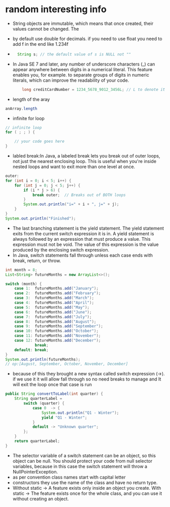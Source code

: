# random interesting info
- String objects are immutable, which means that once created, their values cannot be changed. The
- by default use double for decimals. if you need to use float you need to add f in the end like 1.234f
- ```java
    String s; // the default value of s is NULL not ""

    ```

- In Java SE 7 and later, any number of underscore characters (_) can appear anywhere between digits in a numerical literal. This feature enables you, for example. to separate groups of digits in numeric literals, which can improve the readability of your code.

    ```java
        long creditCardNumber = 1234_5678_9012_3456L; // L to denote its a long
    ```
- length of the aray 
```java
anArray.length
```
- infinite for loop
```java
// infinite loop
for ( ; ; ) {

    // your code goes here
}
```
- labled break:In Java, a labeled break lets you break out of outer loops, not just the nearest enclosing loop. This is useful when you're inside nested loops and want to exit more than one level at once.
```java
outer:
for (int i = 0; i < 5; i++) {
    for (int j = 0; j < 5; j++) {
        if (i * j > 6) {
            break outer;  // Breaks out of BOTH loops
        }
        System.out.println("i=" + i + ", j=" + j);
    }
}
System.out.println("Finished");
```
- The last branching statement is the yield statement. The yield statement exits from the current switch expression it is in. A yield statement is always followed by an expression that must produce a value. This expression must not be void. The value of this expression is the value produced by the enclosing switch expression.
- In Java, switch statements fall through unless each case ends with break, return, or throw.
```java
int month = 8;
List<String> futureMonths = new ArrayList<>();

switch (month) {
    case 1:  futureMonths.add("January");
    case 2:  futureMonths.add("February");
    case 3:  futureMonths.add("March");
    case 4:  futureMonths.add("April");
    case 5:  futureMonths.add("May");
    case 6:  futureMonths.add("June");
    case 7:  futureMonths.add("July");
    case 8:  futureMonths.add("August");
    case 9:  futureMonths.add("September");
    case 10: futureMonths.add("October");
    case 11: futureMonths.add("November");
    case 12: futureMonths.add("December");
             break;
    default: break;
}
System.out.println(futureMonths);
// op:[August, September, October, November, December]
```
- because of this they brought a new syntax called switch expression (->). if we use it it will allow fall through so no need breaks to manage and It will exit the loop once that case is run
```java
public String convertToLabel(int quarter) {
    String quarterLabel =
        switch (quarter) {
            case 0  -> {
                System.out.println("Q1 - Winter");
                yield "Q1 - Winter";
            }
            default -> "Unknown quarter";
        };
    }
    return quarterLabel;
}
```

- The selector variable of a switch statement can be an object, so this object can be null. You should protect your code from null selector variables, because in this case the switch statement will throw a NullPointerException.
- as per convention class names start with capital letter
- constructors they use the name of the class and have no return type.
- Without static → A feature exists only inside an object you create.
With static → The feature exists once for the whole class, and you can use it without creating an object.